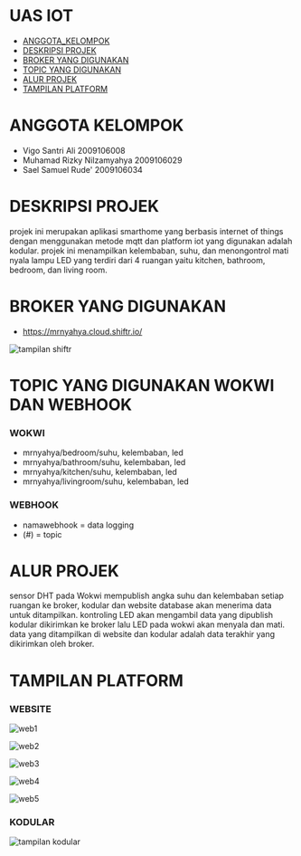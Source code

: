 # UAS IOT

- [ANGGOTA_KELOMPOK](#ANGGOTA-KELOMPOK)
- [DESKRIPSI PROJEK](#DESKRIPSI-PROJEK)
- [BROKER YANG DIGUNAKAN](#BROKER-YANG-DIGUNAKAN)
- [TOPIC YANG DIGUNAKAN](#TOPIC-YANG-DIGUNAKAN-WOKWI-DAN-WEBHOOK)
- [ALUR PROJEK](#ALUR-PROJEK)
- [TAMPILAN PLATFORM](#TAMPILAN-PLATFORM)

# ANGGOTA KELOMPOK
- Vigo Santri Ali              2009106008
- Muhamad Rizky Nilzamyahya    2009106029
- Sael Samuel Rude'            2009106034

# DESKRIPSI PROJEK
projek ini merupakan aplikasi smarthome yang berbasis internet of things dengan menggunakan metode mqtt dan platform iot yang digunakan 
adalah kodular. projek ini menampilkan kelembaban, suhu, dan menongontrol mati nyala lampu LED yang terdiri dari 4 ruangan yaitu kitchen,
bathroom, bedroom, dan living room.

# BROKER YANG DIGUNAKAN
- https://mrnyahya.cloud.shiftr.io/

![tampilan shiftr](https://github.com/saelsam/UAS-IOT/assets/73805179/effb7ca8-241c-4d56-98d6-f65574ebc020)

# TOPIC YANG DIGUNAKAN WOKWI DAN WEBHOOK
### WOKWI
- mrnyahya/bedroom/suhu, kelembaban, led
- mrnyahya/bathroom/suhu, kelembaban, led
- mrnyahya/kitchen/suhu, kelembaban, led
- mrnyahya/livingroom/suhu, kelembaban, led

### WEBHOOK
- namawebhook = data logging
- (#) = topic

# ALUR PROJEK
sensor DHT pada Wokwi mempublish angka suhu dan kelembaban setiap ruangan ke broker, kodular dan website database akan menerima data untuk ditampilkan. kontroling LED akan mengambil data yang dipublish kodular dikirimkan ke broker lalu LED pada wokwi akan menyala dan mati. data yang ditampilkan di website dan kodular adalah data terakhir yang dikirimkan oleh broker.

# TAMPILAN PLATFORM
### WEBSITE

![web1](https://github.com/saelsam/UAS-IOT/assets/73805179/d43dcf2a-3575-4c9a-85c0-a8a7333c3b8a)

![web2](https://github.com/saelsam/UAS-IOT/assets/73805179/ac5fcc9d-f0c6-4332-b3e4-f9dae1e6eff1)

![web3](https://github.com/saelsam/UAS-IOT/assets/73805179/d396050e-3bd3-4c7e-a7e6-a25772b7293c)

![web4](https://github.com/saelsam/UAS-IOT/assets/73805179/d9b70bb5-0edd-46dd-acbb-c15e7bcebb0e)

![web5](https://github.com/saelsam/UAS-IOT/assets/73805179/899c9cb5-b004-4538-8408-82f4a3335dc8)


### KODULAR

![tampilan kodular](https://github.com/saelsam/UAS-IOT/assets/73805179/14a8b03d-d8c7-44a0-9dba-05ab645e4930)
